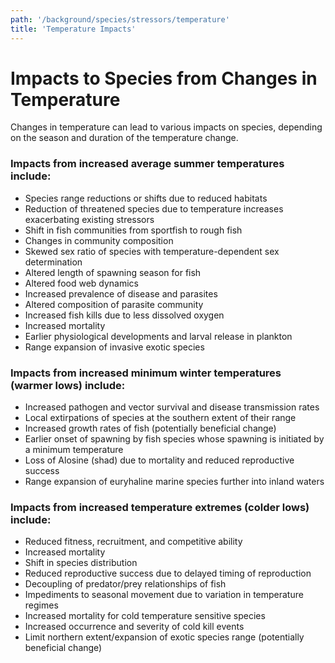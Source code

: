 ```yaml
---
path: '/background/species/stressors/temperature'
title: 'Temperature Impacts'
---
```


# Impacts to Species from Changes in Temperature

Changes in temperature can lead to various impacts on species, depending on the season and duration of the temperature change.

### Impacts from increased average summer temperatures include:

- Species range reductions or shifts due to reduced habitats
- Reduction of threatened species due to temperature increases exacerbating existing stressors
- Shift in fish communities from sportfish to rough fish
- Changes in community composition
- Skewed sex ratio of species with temperature-dependent sex determination
- Altered length of spawning season for fish
- Altered food web dynamics
- Increased prevalence of disease and parasites
- Altered composition of parasite community
- Increased fish kills due to less dissolved oxygen
- Increased mortality
- Earlier physiological developments and larval release in plankton
- Range expansion of invasive exotic species

### Impacts from increased minimum winter temperatures (warmer lows) include:

- Increased pathogen and vector survival and disease transmission rates
- Local extirpations of species at the southern extent of their range
- Increased growth rates of fish (potentially beneficial change)
- Earlier onset of spawning by fish species whose spawning is initiated by a minimum temperature
- Loss of Alosine (shad) due to mortality and reduced reproductive success
- Range expansion of euryhaline marine species further into inland waters

### Impacts from increased temperature extremes (colder lows) include:

- Reduced fitness, recruitment, and competitive ability
- Increased mortality
- Shift in species distribution
- Reduced reproductive success due to delayed timing of reproduction
- Decoupling of predator/prey relationships of fish
- Impediments to seasonal movement due to variation in temperature regimes
- Increased mortality for cold temperature sensitive species
- Increased occurrence and severity of cold kill events
- Limit northern extent/expansion of exotic species range (potentially beneficial change)

